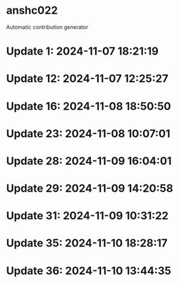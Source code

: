 # anshc022

Automatic contribution generator

# Update 1: 2024-11-07 18:21:19

# Update 12: 2024-11-07 12:25:27

# Update 16: 2024-11-08 18:50:50

# Update 23: 2024-11-08 10:07:01

# Update 28: 2024-11-09 16:04:01

# Update 29: 2024-11-09 14:20:58

# Update 31: 2024-11-09 10:31:22

# Update 35: 2024-11-10 18:28:17

# Update 36: 2024-11-10 13:44:35
